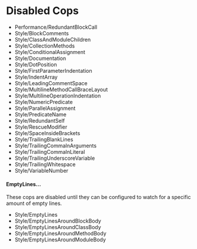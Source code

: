 # Disabled Cops

- Performance/RedundantBlockCall
- Style/BlockComments
- Style/ClassAndModuleChildren
- Style/CollectionMethods
- Style/ConditionalAssignment
- Style/Documentation
- Style/DotPosition
- Style/FirstParameterIndentation
- Style/IndentArray
- Style/LeadingCommentSpace
- Style/MultilineMethodCallBraceLayout
- Style/MultilineOperationIndentation
- Style/NumericPredicate
- Style/ParallelAssignment
- Style/PredicateName
- Style/RedundantSelf
- Style/RescueModifier
- Style/SpaceInsideBrackets
- Style/TrailingBlankLines
- Style/TrailingCommaInArguments
- Style/TrailingCommaInLiteral
- Style/TrailingUnderscoreVariable
- Style/TrailingWhitespace
- Style/VariableNumber

#### EmptyLines...
These cops are disabled until they can be configured to watch for a specific amount of empty lines.
- Style/EmptyLines
- Style/EmptyLinesAroundBlockBody
- Style/EmptyLinesAroundClassBody
- Style/EmptyLinesAroundMethodBody
- Style/EmptyLinesAroundModuleBody
